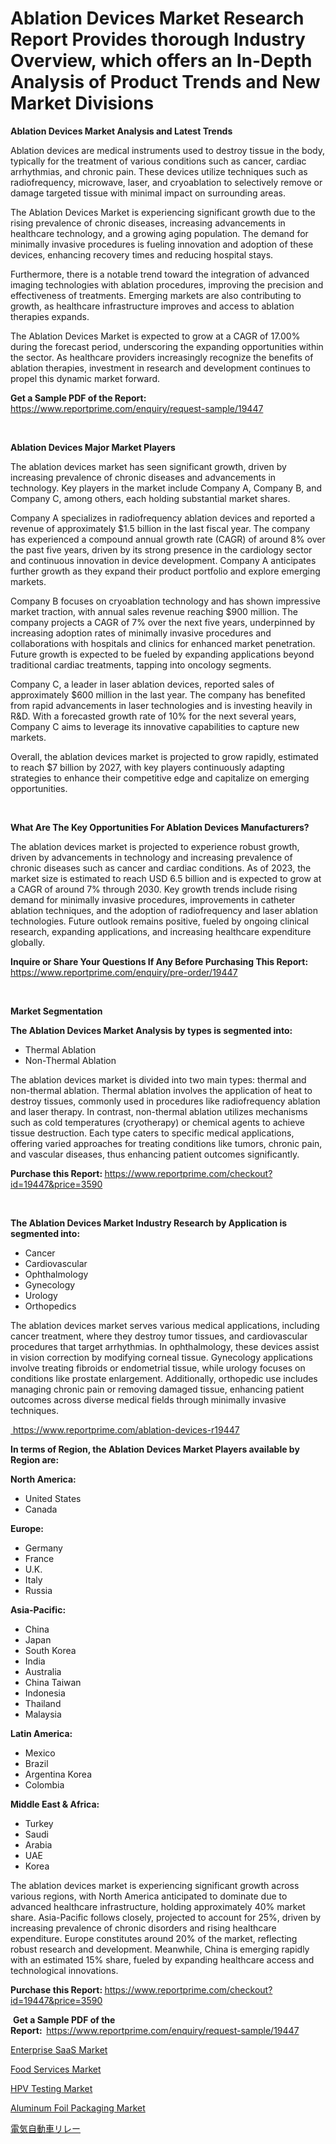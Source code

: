 <p><h1>Ablation Devices Market Research Report Provides thorough Industry Overview, which offers an In-Depth Analysis of Product Trends and New Market Divisions</h1></p><p><strong>Ablation Devices Market Analysis and Latest Trends</strong></p>
<p><p>Ablation devices are medical instruments used to destroy tissue in the body, typically for the treatment of various conditions such as cancer, cardiac arrhythmias, and chronic pain. These devices utilize techniques such as radiofrequency, microwave, laser, and cryoablation to selectively remove or damage targeted tissue with minimal impact on surrounding areas.</p><p>The Ablation Devices Market is experiencing significant growth due to the rising prevalence of chronic diseases, increasing advancements in healthcare technology, and a growing aging population. The demand for minimally invasive procedures is fueling innovation and adoption of these devices, enhancing recovery times and reducing hospital stays.</p><p>Furthermore, there is a notable trend toward the integration of advanced imaging technologies with ablation procedures, improving the precision and effectiveness of treatments. Emerging markets are also contributing to growth, as healthcare infrastructure improves and access to ablation therapies expands.</p><p>The Ablation Devices Market is expected to grow at a CAGR of 17.00% during the forecast period, underscoring the expanding opportunities within the sector. As healthcare providers increasingly recognize the benefits of ablation therapies, investment in research and development continues to propel this dynamic market forward.</p></p>
<p><strong>Get a Sample PDF of the Report:&nbsp;</strong> <a href="https://www.reportprime.com/enquiry/request-sample/19447?utm_campaign=1082&utm_medium=2&utm_source=Github&utm_content=ia&utm_term=23112024&utm_id=ablation-devices">https://www.reportprime.com/enquiry/request-sample/19447</a></p>
<p>&nbsp;</p>
<p><strong>Ablation Devices Major Market Players</strong></p>
<p><p>The ablation devices market has seen significant growth, driven by increasing prevalence of chronic diseases and advancements in technology. Key players in the market include Company A, Company B, and Company C, among others, each holding substantial market shares.</p><p>Company A specializes in radiofrequency ablation devices and reported a revenue of approximately $1.5 billion in the last fiscal year. The company has experienced a compound annual growth rate (CAGR) of around 8% over the past five years, driven by its strong presence in the cardiology sector and continuous innovation in device development. Company A anticipates further growth as they expand their product portfolio and explore emerging markets.</p><p>Company B focuses on cryoablation technology and has shown impressive market traction, with annual sales revenue reaching $900 million. The company projects a CAGR of 7% over the next five years, underpinned by increasing adoption rates of minimally invasive procedures and collaborations with hospitals and clinics for enhanced market penetration. Future growth is expected to be fueled by expanding applications beyond traditional cardiac treatments, tapping into oncology segments.</p><p>Company C, a leader in laser ablation devices, reported sales of approximately $600 million in the last year. The company has benefited from rapid advancements in laser technologies and is investing heavily in R&D. With a forecasted growth rate of 10% for the next several years, Company C aims to leverage its innovative capabilities to capture new markets.</p><p>Overall, the ablation devices market is projected to grow rapidly, estimated to reach $7 billion by 2027, with key players continuously adapting strategies to enhance their competitive edge and capitalize on emerging opportunities.</p></p>
<p>&nbsp;</p>
<p><strong>What Are The Key Opportunities For Ablation Devices Manufacturers?</strong></p>
<p><p>The ablation devices market is projected to experience robust growth, driven by advancements in technology and increasing prevalence of chronic diseases such as cancer and cardiac conditions. As of 2023, the market size is estimated to reach USD 6.5 billion and is expected to grow at a CAGR of around 7% through 2030. Key growth trends include rising demand for minimally invasive procedures, improvements in catheter ablation techniques, and the adoption of radiofrequency and laser ablation technologies. Future outlook remains positive, fueled by ongoing clinical research, expanding applications, and increasing healthcare expenditure globally.</p></p>
<p><strong>Inquire or Share Your Questions If Any Before Purchasing This Report:</strong> <a href="https://www.reportprime.com/enquiry/pre-order/19447?utm_campaign=1082&utm_medium=2&utm_source=Github&utm_content=ia&utm_term=23112024&utm_id=ablation-devices">https://www.reportprime.com/enquiry/pre-order/19447</a></p>
<p>&nbsp;</p>
<p><strong>Market Segmentation</strong></p>
<p><strong>The Ablation Devices Market Analysis by types is segmented into:</strong></p>
<p><ul><li>Thermal Ablation</li><li>Non-Thermal Ablation</li></ul></p>
<p><p>The ablation devices market is divided into two main types: thermal and non-thermal ablation. Thermal ablation involves the application of heat to destroy tissues, commonly used in procedures like radiofrequency ablation and laser therapy. In contrast, non-thermal ablation utilizes mechanisms such as cold temperatures (cryotherapy) or chemical agents to achieve tissue destruction. Each type caters to specific medical applications, offering varied approaches for treating conditions like tumors, chronic pain, and vascular diseases, thus enhancing patient outcomes significantly.</p></p>
<p><strong>Purchase this Report:&nbsp;</strong><a href="https://www.reportprime.com/checkout?id=19447&price=3590&utm_campaign=1082&utm_medium=2&utm_source=Github&utm_content=ia&utm_term=23112024&utm_id=ablation-devices">https://www.reportprime.com/checkout?id=19447&price=3590</a></p>
<p>&nbsp;</p>
<p><strong>The Ablation Devices Market Industry Research by Application is segmented into:</strong></p>
<p><ul><li>Cancer</li><li>Cardiovascular</li><li>Ophthalmology</li><li>Gynecology</li><li>Urology</li><li>Orthopedics</li></ul></p>
<p><p>The ablation devices market serves various medical applications, including cancer treatment, where they destroy tumor tissues, and cardiovascular procedures that target arrhythmias. In ophthalmology, these devices assist in vision correction by modifying corneal tissue. Gynecology applications involve treating fibroids or endometrial tissue, while urology focuses on conditions like prostate enlargement. Additionally, orthopedic use includes managing chronic pain or removing damaged tissue, enhancing patient outcomes across diverse medical fields through minimally invasive techniques.</p></p>
<p><a href="https://www.reportprime.com/ablation-devices-r19447?utm_campaign=1082&utm_medium=2&utm_source=Github&utm_content=ia&utm_term=23112024&utm_id=ablation-devices">&nbsp;https://www.reportprime.com/ablation-devices-r19447</a></p>
<p><strong>In terms of Region, the Ablation Devices Market Players available by Region are:</strong></p>
<p>
    <p> <strong> North America: </strong>
        <ul>
            <li>United States</li>
            <li>Canada</li>
        </ul>
        </p> 
    <p> <strong> Europe: </strong>
        <ul>
            <li>Germany</li>
            <li>France</li>
            <li>U.K.</li>
            <li>Italy</li>
            <li>Russia</li>
        </ul>
        </p> 
    <p> <strong> Asia-Pacific: </strong>
        <ul>
            <li>China</li>
            <li>Japan</li>
            <li>South Korea</li>
            <li>India</li>
            <li>Australia</li>
            <li>China Taiwan</li>
            <li>Indonesia</li>
            <li>Thailand</li>
            <li>Malaysia</li>
        </ul>
        </p> 
    <p> <strong> Latin America: </strong>
        <ul>
            <li>Mexico</li>
            <li>Brazil</li>
            <li>Argentina Korea</li>
            <li>Colombia</li>
        </ul>
        </p> 
    <p> <strong> Middle East & Africa: </strong>
        <ul>
            <li>Turkey</li>
            <li>Saudi</li>
            <li>Arabia</li>
            <li>UAE</li>
            <li>Korea</li>
        </ul>
    </p>
    </p>
<p><p>The ablation devices market is experiencing significant growth across various regions, with North America anticipated to dominate due to advanced healthcare infrastructure, holding approximately 40% market share. Asia-Pacific follows closely, projected to account for 25%, driven by increasing prevalence of chronic disorders and rising healthcare expenditure. Europe constitutes around 20% of the market, reflecting robust research and development. Meanwhile, China is emerging rapidly with an estimated 15% share, fueled by expanding healthcare access and technological innovations.</p></p>
<p><strong>Purchase this Report: </strong><a href="https://www.reportprime.com/checkout?id=19447&price=3590&utm_campaign=1082&utm_medium=2&utm_source=Github&utm_content=ia&utm_term=23112024&utm_id=ablation-devices">https://www.reportprime.com/checkout?id=19447&price=3590</a></p>
<p>&nbsp;<strong>Get a Sample PDF of the Report:&nbsp;&nbsp;</strong><a href="https://www.reportprime.com/enquiry/request-sample/19447?utm_campaign=1082&utm_medium=2&utm_source=Github&utm_content=ia&utm_term=23112024&utm_id=ablation-devices">https://www.reportprime.com/enquiry/request-sample/19447</a></p>
<p><strong></strong></p>
<p><p><a href="https://issuu.com/reportprime-2/docs/enterprise-saas-market-size-2030.pp_52b6e4016d68ab?utm_campaign=1082&utm_medium=2&utm_source=Github&utm_content=ia&utm_term=23112024&utm_id=ablation-devices">Enterprise SaaS Market</a></p><p><a href="https://issuu.com/reportprime-2/docs/food-services-market-size-2030.pptx_9f1b820ac85d97?utm_campaign=1082&utm_medium=2&utm_source=Github&utm_content=ia&utm_term=23112024&utm_id=ablation-devices">Food Services Market</a></p><p><a href="https://www.linkedin.com/pulse/hpv-testing-market-trends-historical-forecast-growth-cagr-113-ciqsc?utm_campaign=1082&utm_medium=2&utm_source=Github&utm_content=ia&utm_term=23112024&utm_id=ablation-devices">HPV Testing Market</a></p><p><a href="https://www.linkedin.com/pulse/aluminum-foil-packaging-market-trends-detailed-study-vywic?utm_campaign=1082&utm_medium=2&utm_source=Github&utm_content=ia&utm_term=23112024&utm_id=ablation-devices">Aluminum Foil Packaging Market</a></p><p><a href="https://github.com/lababdou/Market-Research-Report-List-6/blob/main/890169325004.md?utm_campaign=1082&utm_medium=2&utm_source=Github&utm_content=ia&utm_term=23112024&utm_id=ablation-devices">電気自動車リレー</a></p></p>